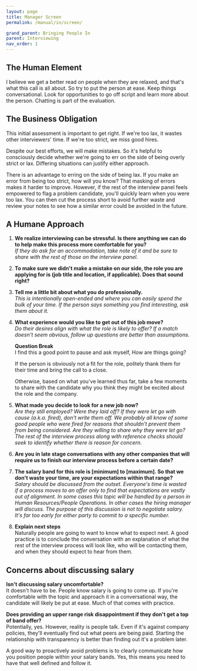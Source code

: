 ```yaml
---
layout: page
title: Manager Screen
permalink: /manual/in/screen/

grand_parent: Bringing People In
parent: Interviewing
nav_order: 1
---
```


## The Human Element

I believe we get a better read on people when they are relaxed, and that's
what this call is all about. So try to put the person at ease. Keep things
conversational. Look for opportunities to go off script and learn more about
the person. Chatting is part of the evaluation.

## The Business Obligation

This initial assessment is important to get right. If we're too lax, it wastes
other interviewers' time. If we're too strict, we miss good hires.

Despite our best efforts, we will make mistakes. So it's helpful to consciously
decide whether we're going to err on the side of being overly strict or lax.
Differing situations can justify either approach.

There is an advantage to erring on the side of being lax. If you make an
error from being too strict, how will you know? That masking of errors makes it
harder to improve. However, if the rest of the interview panel feels empowered
to flag a problem candidate, you'll quickly learn when you were too lax. You
can then cut the process short to avoid further waste and review your notes to
see how a similar error could be avoided in the future.

## A Humane Approach

1. **We realize interviewing can be stressful. Is there anything we can do to
help make this process more comfortable for you?**  
*If they do ask for an accommodation, take note of it and be sure to share with
the rest of those on the interview panel.*

2. **To make sure we didn't make a mistake on our side, the role you are
applying for is (job title and location, if applicable). Does that sound
right?**  

3. **Tell me a little bit about what you do professionally.**  
*This is intentionally open-ended and where you can easily spend the bulk of
your time. If the person says something you find interesting, ask them about
it.*

4. **What experience would you like to get out of this job move?**  
*Do their desires align with what the role is likely to offer? If a match
doesn't seem obvious, follow up questions are better than assumptions.*

    **Question Break**  
    I find this a good point to pause and ask myself, How are things going?

    If the person is obviously not a fit for the role, politely thank them for
    their time and bring the call to a close.

    Otherwise, based on what you've learned thus far, take a few moments to
    share with the candidate why you think they might be excited about the role
    and the company.

5. **What made you decide to look for a new job now?**  
*Are they still employed? Were they laid off? If they were let go with cause
(a.k.a. fired), don't write them off. We probably all know of some good people
who were fired for reasons that shouldn't prevent them from being considered.
Are they willing to share why they were let go? The rest of the interview
process along with reference checks should seek to identify whether there is
reason for concern.*

6. **Are you in late stage conversations with any other companies that will
require us to finish our interview process before a certain date?**  

7. **The salary band for this role is [minimum] to [maximum]. So that we don't
waste your time, are your expectations within that range?**  
*Salary should be discussed from the outset. Everyone's time is wasted if
a process moves to an offer only to find that expectations are vastly out
of alignment. In some cases this topic will be handled by a person in Human
Resources/People Operations. In other cases the hiring manager will discuss.
The purpose of this discussion is not to negotiate salary. It's far too early
for either party to commit to a specific number.*

8. **Explain next steps**  
Naturally people are going to want to know what to expect next. A good
practice is to conclude the conversation with an explanation of what
the rest of the interview process will look like, who will be contacting
them, and when they should expect to hear from them.

## Concerns about discussing salary

**Isn't discussing salary uncomfortable?**  
It doesn't have to be. People know salary is going to come up. If you're
comfortable with the topic and approach it in a conversational way, the
candidate will likely be put at ease. Much of that comes with practice.

**Does providing an upper range risk disappointment if they don't get a
top of band offer?**  
Potentially, yes. However, reality is people talk. Even if it's against
company policies, they'll eventually find out what peers are being paid.
Starting the relationship with transparency is better than finding out it's a
problem later.

A good way to proactively avoid problems is to clearly communicate how you
position people within your salary bands. Yes, this means you need to have
that well defined and follow it.
